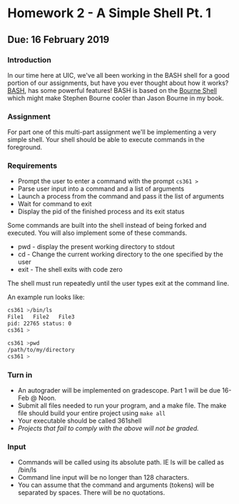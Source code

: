 # Homework 2 - A Simple Shell Pt. 1
## Due: 16 February 2019
### Introduction
In our time here at UIC, we've all been working in the BASH shell for a good portion of our assignments, but have you ever thought about how it works? [BASH](https://en.wikipedia.org/wiki/Bash_(Unix_shell)), has some powerful features! BASH is based on the [Bourne Shell](https://en.wikipedia.org/wiki/Bourne_shell) which might make Stephen Bourne cooler than Jason Bourne in my book.

### Assignment
For part one of this multi-part assignment we'll be implementing a very simple shell. Your shell should be able to execute commands in the foreground. 

### Requirements
* Prompt the user to enter a command with the prompt ```cs361 >```
* Parse user input into a command and a list of arguments
* Launch a process from the command and pass it the list of arguments
* Wait for command to exit
* Display the pid of the finished process and its exit status

Some commands are built into the shell instead of being forked and executed. You will also implement some of these commands. 
* pwd - display the present working directory to stdout
* cd - Change the current working directory to the one specified by the user
* exit - The shell exits with code zero

The shell must run repeatedly until the user types exit at the command line. 

An example run looks like:
```Bash
cs361 >/bin/ls
File1   File2   File3
pid: 22765 status: 0
cs361 >
```
```Bash
cs361 >pwd
/path/to/my/directory
cs361 >
```
### Turn in
* An autograder will be implemented on gradescope. Part 1 will be due 16-Feb @ Noon.
* Submit all files needed to run your program, and a make file. The make file should build your entire project using ```make all```
* Your executable should be called 361shell
* _Projects that fail to comply with the above will not be graded._ 

### Input
* Commands will be called using its absolute path. IE ls will be called as /bin/ls
* Command line input will be no longer than 128 characters. 
* You can assume that the command and arguments (tokens) will be separated by spaces. There will be no quotations.
